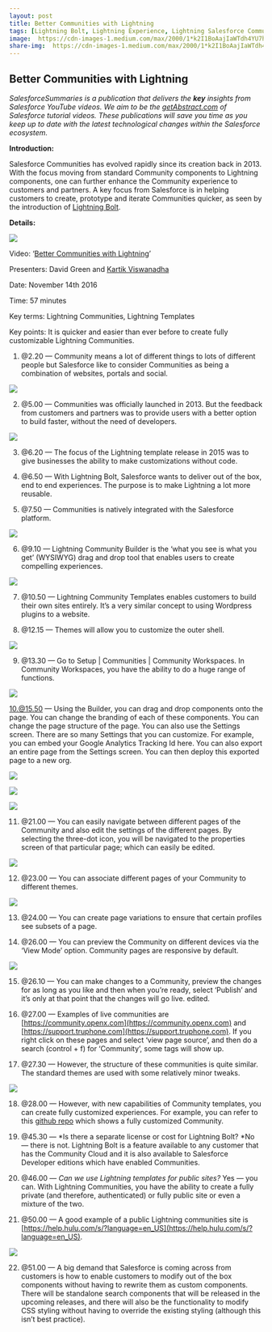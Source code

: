 ```yaml
---
layout: post
title: Better Communities with Lightning
tags: [Lightning Bolt, Lightning Experience, Lightning Salesforce Communities]
image:  https://cdn-images-1.medium.com/max/2000/1*k2I1BoAajIaWTdh4YU7haA.png
share-img:  https://cdn-images-1.medium.com/max/2000/1*k2I1BoAajIaWTdh4YU7haA.png
---
```


## Better Communities with Lightning

*SalesforceSummaries is a publication that delivers the **key** insights from Salesforce YouTube videos. We aim to be the [getAbstract.com](https://www.getabstract.com/en/) of Salesforce tutorial videos. These publications will save you time as you keep up to date with the latest technological changes within the Salesforce ecosystem.*

**Introduction:**

Salesforce Communities has evolved rapidly since its creation back in 2013. With the focus moving from standard Community components to Lightning components, one can further enhance the Community experience to customers and partners. A key focus from Salesforce is in helping customers to create, prototype and iterate Communities quicker, as seen by the introduction of [Lightning Bolt](https://www.salesforce.com/blog/2016/09/introducing-lightning-bolt.html).

**Details:**

![](https://cdn-images-1.medium.com/max/2000/1*Ufc7faqUlyVRQKu5TSgLCA.png)

Video: ‘[Better Communities with Lightning](https://www.youtube.com/watch?v=yDACIBzgrFY)’

Presenters: David Green and [Kartik Viswanadha](https://github.com/logontokartik)

Date: November 14th 2016

Time: 57 minutes

Key terms: Lightning Communities, Lightning Templates

Key points: It is quicker and easier than ever before to create fully customizable Lightning Communities.

 1. @2.20 — Community means a lot of different things to lots of different people but Salesforce like to consider Communities as being a combination of websites, portals and social.

![](https://cdn-images-1.medium.com/max/2000/1*k2I1BoAajIaWTdh4YU7haA.png)

2. @5.00 — Communities was officially launched in 2013. But the feedback from customers and partners was to provide users with a better option to build faster, without the need of developers.

![](https://cdn-images-1.medium.com/max/2000/1*FGM9EvqQ3UHEJV_aVaPVlw.png)

3. @6.20 — The focus of the Lightning template release in 2015 was to give businesses the ability to make customizations without code.

4. @6.50 — With Lightning Bolt, Salesforce wants to deliver out of the box, end to end experiences. The purpose is to make Lightning a lot more reusable.

5. @7.50 — Communities is natively integrated with the Salesforce platform.

![](https://cdn-images-1.medium.com/max/2000/1*_oEnCyjBH6exCfXOiSnZ_A.png)

6. @9.10 — Lightning Community Builder is the ‘what you see is what you get’ (WYSIWYG) drag and drop tool that enables users to create compelling experiences.

![](https://cdn-images-1.medium.com/max/2000/1*4dTf16Bu8ah8pFh_3JmRqQ.png)

7. @10.50 — Lightning Community Templates enables customers to build their own sites entirely. It’s a very similar concept to using Wordpress plugins to a website.

8. @12.15 — Themes will allow you to customize the outer shell.

![](https://cdn-images-1.medium.com/max/2000/1*_PJKbMh29_EcEd0lpW2s4A.png)

9. @13.30 — Go to Setup | Communities | Community Workspaces. In Community Workspaces, you have the ability to do a huge range of functions.

![](https://cdn-images-1.medium.com/max/2000/1*oRmC7IuvzfAiZBMM5yv8Ow.png)

10.@15.50 — Using the Builder, you can drag and drop components onto the page. You can change the branding of each of these components. You can change the page structure of the page. You can also use the Settings screen. There are so many Settings that you can customize. For example, you can embed your Google Analytics Tracking Id here. You can also export an entire page from the Settings screen. You can then deploy this exported page to a new org.

![](https://cdn-images-1.medium.com/max/2000/1*xsdTiAFUx93k3cvi5Ze7XA.png)

![](https://cdn-images-1.medium.com/max/2000/1*0ctmN_C0Fa2AvP4vnfqUuA.png)

![](https://cdn-images-1.medium.com/max/2000/1*BnjHR5-cLTEgtmnkwawRXA.png)

11. @21.00 — You can easily navigate between different pages of the Community and also edit the settings of the different pages. By selecting the three-dot icon, you will be navigated to the properties screen of that particular page; which can easily be edited.

![](https://cdn-images-1.medium.com/max/2000/1*Q4mFHQPJvT3SQjeXCdzIVg.png)

12. @23.00 — You can associate different pages of your Community to different themes.

![](https://cdn-images-1.medium.com/max/2000/1*us3bTn0LP6KEFLUS3a7gQg.png)

13. @24.00 — You can create page variations to ensure that certain profiles see subsets of a page.

14. @26.00 — You can preview the Community on different devices via the ‘View Mode’ option. Community pages are responsive by default.

![](https://cdn-images-1.medium.com/max/2000/1*wuXivAR8ISIoULRKiL2pIA.png)

15. @26.10 — You can make changes to a Community, preview the changes for as long as you like and then when you’re ready, select ‘Publish’ and it’s only at that point that the changes will go live. edited.

16. @27.00 — Examples of live communities are [https://community.openx.com](https://community.openx.com) and [https://support.truphone.com](https://support.truphone.com). If you right click on these pages and select ‘view page source’, and then do a search (control + f) for ‘Community’, some tags will show up.

17. @27.30 — However, the structure of these communities is quite similar. The standard themes are used with some relatively minor tweaks.

![](https://cdn-images-1.medium.com/max/2000/1*aw-V5newZ4i8DAeCvYYNJA.png)

18. @28.00 — However, with new capabilities of Community templates, you can create fully customized experiences. For example, you can refer to this [github repo](https://github.com/logontokartik/LightningCommunity) which shows a fully customized Community.

19. @45.30 — *Is there a separate license or cost for Lightning Bolt? *No — there is not. Lightning Bolt is a feature available to any customer that has the Community Cloud and it is also available to Salesforce Developer editions which have enabled Communities.

20. @46.00 — *Can we use Lightning templates for public sites?* Yes — you can. With Lightning Communities, you have the ability to create a fully private (and therefore, authenticated) or fully public site or even a mixture of the two.

21. @50.00 — A good example of a public Lightning communities site is [https://help.hulu.com/s/?language=en_US](https://help.hulu.com/s/?language=en_US).

![](https://cdn-images-1.medium.com/max/2000/1*JXlzqyqHmkSViBPfHwNl1g.png)

22. @51.00 — A big demand that Salesforce is coming across from customers is how to enable customers to modify out of the box components without having to rewrite them as custom components. There will be standalone search components that will be released in the upcoming releases, and there will also be the functionality to modify CSS styling without having to override the existing styling (although this isn’t best practice).
